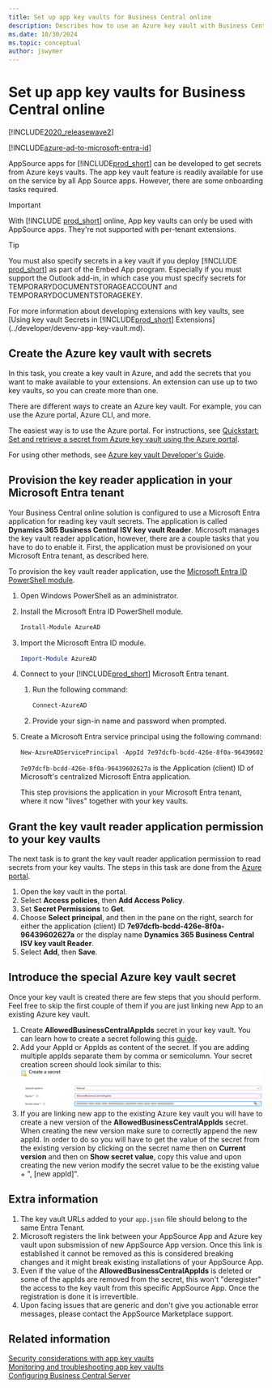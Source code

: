 ```yaml
---
title: Set up app key vaults for Business Central online
description: Describes how to use an Azure key vault with Business Central extensions for online.
ms.date: 10/30/2024
ms.topic: conceptual
author: jswymer
---
```

# Set up app key vaults for Business Central online

[!INCLUDE[2020_releasewave2](../includes/2020_releasewave2.md)]

[!INCLUDE[azure-ad-to-microsoft-entra-id](~/../shared-content/shared/azure-ad-to-microsoft-entra-id.md)]

AppSource apps for [!INCLUDE[prod_short](../developer/includes/prod_short.md)] can be developed to get secrets from Azure keys vaults. The app key vault feature is readily available for use on the service by all App Source apps. However, there are some onboarding tasks required.

> [!IMPORTANT]
> With [!INCLUDE [prod_short](../developer/includes/prod_short.md)] online, App key vaults can only be used with AppSource apps. They're not supported with per-tenant extensions.

> [!TIP]
> You must also specify secrets in a key vault if you deploy [!INCLUDE [prod_short](../developer/includes/prod_short.md)] as part of the Embed App program. Especially if you must support the Outlook add-in, in which case you must specify secrets for TEMPORARYDOCUMENTSTORAGEACCOUNT and TEMPORARYDOCUMENTSTORAGEKEY. <!--For more information, see [Setting Up the Office Add-Ins for Outlook Integration with [!INCLUDE[prod_short](../developer/includes/prod_short.md)]](Setting-up-Office-Add-Ins-Outlook-Inbox.md).-->

For more information about developing extensions with key vaults, see [Using key vault Secrets in [!INCLUDE[prod_short](../developer/includes/prod_short.md)] Extensions](../developer/devenv-app-key-vault.md).

## Create the Azure key vault with secrets

In this task, you create a key vault in Azure, and add the secrets that you want to make available to your extensions. An extension can use up to two key vaults, so you can create more than one.

There are different ways to create an Azure key vault. For example, you can use the Azure portal, Azure CLI, and more.

The easiest way is to use the Azure portal. For instructions, see [Quickstart: Set and retrieve a secret from Azure key vault using the Azure portal](/azure/key-vault/secrets/quick-create-portal). 

For using other methods, see [Azure key vault Developer's Guide](/azure/key-vault/general/developers-guide#creating-and-managing-key-vaults).

## Provision the key reader application in your Microsoft Entra tenant

Your Business Central online solution is configured to use a Microsoft Entra application for reading key vault secrets. The application is called **Dynamics 365 Business Central ISV key vault Reader**. Microsoft manages the key vault reader application, however, there are a couple tasks that you have to do to enable it. First, the application must be provisioned on your Microsoft Entra tenant, as described here.

To provision the key vault reader application, use the [Microsoft Entra ID PowerShell module](/powershell/module/azuread).

1. Open Windows PowerShell as an administrator.
1. Install the Microsoft Entra ID PowerShell module.

    ```powershell
    Install-Module AzureAD 
    ```

1. Import the Microsoft Entra ID module.

    ```powershell
    Import-Module AzureAD 
    ```

1. Connect to your [!INCLUDE[prod_short](../developer/includes/prod_short.md)] Microsoft Entra tenant.

    1. Run the following command:

       ```powershell
       Connect-AzureAD 
       ```

    1. Provide your sign-in name and password when prompted.

1. Create a Microsoft Entra service principal using the following command:

    ```powershell
    New-AzureADServicePrincipal -AppId 7e97dcfb-bcdd-426e-8f0a-96439602627a
    ```

    `7e97dcfb-bcdd-426e-8f0a-96439602627a` is the Application (client) ID of Microsoft's centralized Microsoft Entra application.

    This step provisions the application in your Microsoft Entra tenant, where it now "lives" together with your key vaults.

## Grant the key vault reader application permission to your key vaults

The next task is to grant the key vault reader application permission to read secrets from your key vaults. The steps in this task are done from the [Azure portal](https://portal.azure.com).

1. Open the key vault in the portal.
2. Select **Access policies**, then **Add Access Policy**.
3. Set **Secret Permissions** to **Get**.
4. Choose **Select principal**, and then in the pane on the right, search for either the application (client) ID **7e97dcfb-bcdd-426e-8f0a-96439602627a** or the display name **Dynamics 365 Business Central ISV key vault Reader**. 
5. Select **Add**, then **Save**.

## Introduce the special Azure key vault secret
Once your key vault is created there are few steps that you should perform. Feel free to skip the first couple of them if you are just linking new App to an existing Azure key vault.
1. Create **AllowedBusinessCentralAppIds** secret in your key vault. You can learn how to create a secret following this [guide](https://learn.microsoft.com/en-us/azure/key-vault/secrets/quick-create-portal).
2. Add your AppId or AppIds as content of the secret. If you are adding multiple appIds separate them by comma or semicolumn.
Your secret creation screen should look similar to this:
 ![Create new key vault secret.](../developer/media/setup-app-key-vault-secret-creation.png "Creating AllowedBusinessCentralAppIds secret.")  
3. If you are linking new app to the existing Azure key vault you will have to create a new version of the **AllowedBusinessCentralAppIds** secret. When creating the new version make sure to correctly append the new appId. In order to do so you will have to get the value of the secret from the existing version by clicking on the secret name then on **Current version** and then on **Show secret value**, copy this value and upon creating the new verion modify the secret value to be the existing value + ", [new appId]".

## Extra information
1. The key vault URLs added to your `app.json` file should belong to the same Entra Tenant.
2. Microsoft registers the link between your AppSource App and Azure key vault upon subsmission of new AppSource App version. Once this link is established it cannot be removed as this is considered breaking changes and it might break existing installations of your AppSource App.
3. Even if the value of the **AllowedBusinessCentralAppIds** is deleted or some of the appIds are removed from the secret, this won't "deregister" the access to the key vault from this specific AppSource App. Once the registration is done it is irrevertible.
4. Upon facing issues that are generic and don't give you actionable error messages, please contact the AppSource Marketplace support.

## Related information  

[Security considerations with app key vaults](../developer/devenv-app-key-vault.md#security)  
[Monitoring and troubleshooting app key vaults](../developer/devenv-app-key-vault.md#troubleshooting)  
[Configuring Business Central Server](configure-server-instance.md)  
